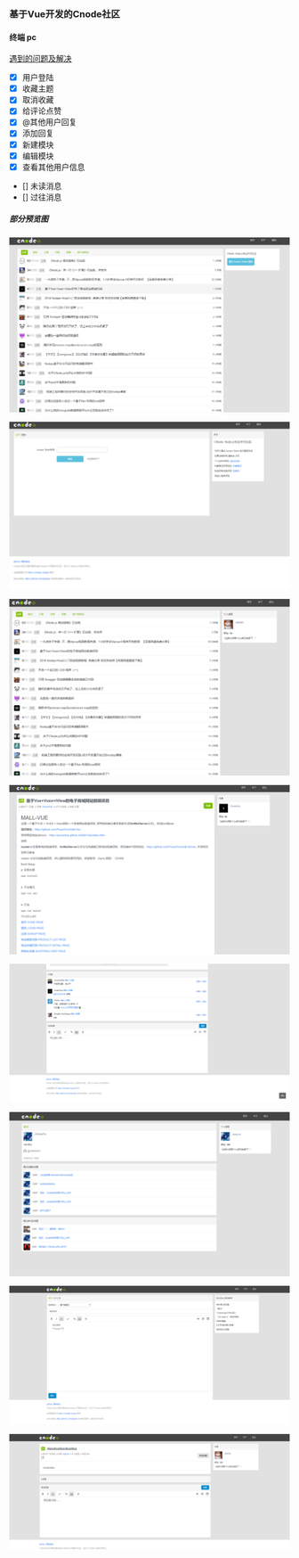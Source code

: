 ### 基于Vue开发的Cnode社区

#### 终端 pc

[遇到的问题及解决](https://github.com/qiqingfu/Vue-https-cnodejs.org/issues)

- [x] 用户登陆
- [x] 收藏主题
- [x] 取消收藏
- [x] 给评论点赞
- [x] @其他用户回复
- [x] 添加回复
- [x] 新建模块
- [x] 编辑模块
- [x] 查看其他用户信息
- [] 未读消息
- [] 过往消息

##### 部分预览图

![cnode](./image/1.png)

![cnode](./image/2.png)

![cnode](./image/3.png)

![cnode](./image/4.png)

![cnode](./image/5.png)

![cnode](./image/6.png)

![cnode](./image/7.png)

![cnode](./image/8.png)
